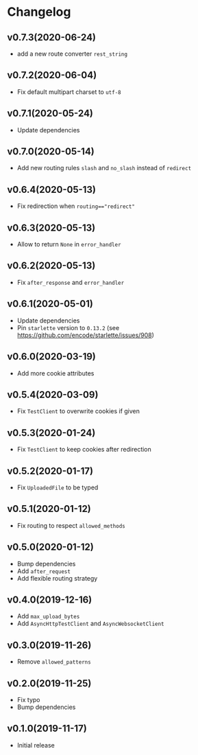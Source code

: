 # Changelog

## v0.7.3(2020-06-24)

* add a new route converter `rest_string`

## v0.7.2(2020-06-04)

* Fix default multipart charset to `utf-8`

## v0.7.1(2020-05-24)

* Update dependencies

## v0.7.0(2020-05-14)

* Add new routing rules `slash` and `no_slash` instead of `redirect`

## v0.6.4(2020-05-13)

* Fix redirection when `routing=="redirect"`

## v0.6.3(2020-05-13)

* Allow to return `None` in `error_handler`

## v0.6.2(2020-05-13)

* Fix `after_response` and `error_handler`

## v0.6.1(2020-05-01)

* Update dependencies
* Pin `starlette` version to `0.13.2` (see https://github.com/encode/starlette/issues/908)

## v0.6.0(2020-03-19)

* Add more cookie attributes

## v0.5.4(2020-03-09)

* Fix `TestClient` to overwrite cookies if given

## v0.5.3(2020-01-24)

* Fix `TestClient` to keep cookies after redirection

## v0.5.2(2020-01-17)

* Fix `UploadedFile` to be typed

## v0.5.1(2020-01-12)

* Fix routing to respect `allowed_methods`

## v0.5.0(2020-01-12)

* Bump dependencies
* Add `after_request`
* Add flexible routing strategy

## v0.4.0(2019-12-16)

* Add `max_upload_bytes`
* Add `AsyncHttpTestClient` and `AsyncWebsocketClient`

## v0.3.0(2019-11-26)

* Remove `allowed_patterns`

## v0.2.0(2019-11-25)

* Fix typo
* Bump dependencies

## v0.1.0(2019-11-17)

* Initial release
